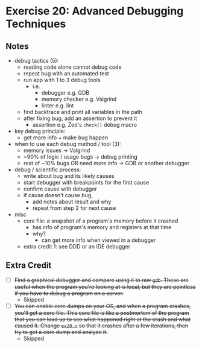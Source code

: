 # Exercise 20: Advanced Debugging Techniques

## Notes

- debug tactics (5):
  - reading code alone cannot debug code
  - repeat bug with an automated test
  - run app with 1 to 3 debug tools
    - i.e.
      - debugger e.g. GDB
      - memory checker e.g. Valgrind
      - linter e.g. lint
  - find backtrace and print all variables in the path
  - after fixing bug, add an assertion to prevent it
    - assertion e.g. Zed's `check()` debug macro
- key debug principle:
  - get more info + make bug happen
- when to use each debug method / tool (3):
  - memory issues -> Valgrind
  - ~90% of logic / usage bugs -> debug printing
  - rest of ~10% bugs OR need more info -> GDB or another debugger
- debug / scientific process:
  - write about bug and its likely causes
  - start debugger with breakpoints for the first cause
  - confirm cause with debugger
  - if cause doesn't cause bug,
    - add notes about result and why
    - repeat from step 2 for next cause
- misc
  - core file: a snapshot of a program's memory before it crashed
    - has info of program's memory and registers at that time
    - why?
      - can get more info when viewed in a debugger
  - extra credit 1: see DDD or an IDE debugger

## Extra Credit

- [ ] ~~Find a graphical debugger and compare using it to raw `gdb`. These are useful when the program you're looking at is local, but they are pointless if you have to debug a program on a server.~~
  - Skipped
- [ ] ~~You can enable core dumps on your OS, and when a program crashes, you'll get a core file. This core file is like a postmortem of the program that you can load up to see what happened right at the crash and what caused it. Change `ex20.c` so that it crashes after a few iterations, then try to get a core dump and analyze it.~~
  - Skipped
